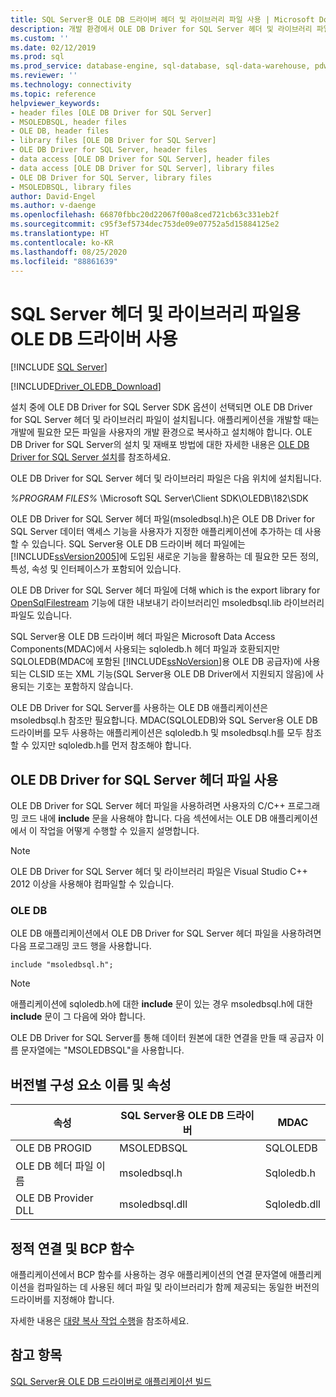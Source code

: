 ```yaml
---
title: SQL Server용 OLE DB 드라이버 헤더 및 라이브러리 파일 사용 | Microsoft Docs
description: 개발 환경에서 OLE DB Driver for SQL Server 헤더 및 라이브러리 파일을 사용하는 방법을 알아봅니다.
ms.custom: ''
ms.date: 02/12/2019
ms.prod: sql
ms.prod_service: database-engine, sql-database, sql-data-warehouse, pdw
ms.reviewer: ''
ms.technology: connectivity
ms.topic: reference
helpviewer_keywords:
- header files [OLE DB Driver for SQL Server]
- MSOLEDBSQL, header files
- OLE DB, header files
- library files [OLE DB Driver for SQL Server]
- OLE DB Driver for SQL Server, header files
- data access [OLE DB Driver for SQL Server], header files
- data access [OLE DB Driver for SQL Server], library files
- OLE DB Driver for SQL Server, library files
- MSOLEDBSQL, library files
author: David-Engel
ms.author: v-daenge
ms.openlocfilehash: 66870fbbc20d22067f00a8ced721cb63c331eb2f
ms.sourcegitcommit: c95f3ef5734dec753de09e07752a5d15884125e2
ms.translationtype: HT
ms.contentlocale: ko-KR
ms.lasthandoff: 08/25/2020
ms.locfileid: "88861639"
---
```

# <a name="using-the-ole-db-driver-for-sql-server-header-and-library-files"></a>SQL Server 헤더 및 라이브러리 파일용 OLE DB 드라이버 사용
[!INCLUDE [SQL Server](../../../includes/applies-to-version/sql-asdb-asdbmi-asa-pdw.md)]

[!INCLUDE[Driver_OLEDB_Download](../../../includes/driver_oledb_download.md)]

  설치 중에 OLE DB Driver for SQL Server SDK 옵션이 선택되면 OLE DB Driver for SQL Server 헤더 및 라이브러리 파일이 설치됩니다. 애플리케이션을 개발할 때는 개발에 필요한 모든 파일을 사용자의 개발 환경으로 복사하고 설치해야 합니다. OLE DB Driver for SQL Server의 설치 및 재배포 방법에 대한 자세한 내용은 [OLE DB Driver for SQL Server 설치](../../oledb/applications/installing-oledb-driver-for-sql-server.md)를 참조하세요.  
  
 OLE DB Driver for SQL Server 헤더 및 라이브러리 파일은 다음 위치에 설치됩니다.  
  
 *%PROGRAM FILES%* \Microsoft SQL Server\Client SDK\OLEDB\182\SDK  
  
 OLE DB Driver for SQL Server 헤더 파일(msoledbsql.h)은 OLE DB Driver for SQL Server 데이터 액세스 기능을 사용자가 지정한 애플리케이션에 추가하는 데 사용할 수 있습니다. SQL Server용 OLE DB 드라이버 헤더 파일에는 [!INCLUDE[ssVersion2005](../../../includes/ssversion2005-md.md)]에 도입된 새로운 기능을 활용하는 데 필요한 모든 정의, 특성, 속성 및 인터페이스가 포함되어 있습니다.  
  
 OLE DB Driver for SQL Server 헤더 파일에 더해 which is the export library for [OpenSqlFilestream](../../../relational-databases/blob/access-filestream-data-with-opensqlfilestream.md) 기능에 대한 내보내기 라이브러리인 msoledbsql.lib 라이브러리 파일도 있습니다.  
  
 SQL Server용 OLE DB 드라이버 헤더 파일은 Microsoft Data Access Components(MDAC)에서 사용되는 sqloledb.h 헤더 파일과 호환되지만 SQLOLEDB(MDAC에 포함된 [!INCLUDE[ssNoVersion](../../../includes/ssnoversion-md.md)]용 OLE DB 공급자)에 사용되는 CLSID 또는 XML 기능(SQL Server용 OLE DB Driver에서 지원되지 않음)에 사용되는 기호는 포함하지 않습니다.    
  
 OLE DB Driver for SQL Server를 사용하는 OLE DB 애플리케이션은 msoledbsql.h 참조만 필요합니다. MDAC(SQLOLEDB)와 SQL Server용 OLE DB 드라이버를 모두 사용하는 애플리케이션은 sqloledb.h 및 msoledbsql.h를 모두 참조할 수 있지만 sqloledb.h를 먼저 참조해야 합니다.  
  
## <a name="using-the-ole-db-driver-for-sql-server-header-file"></a>OLE DB Driver for SQL Server 헤더 파일 사용  
 OLE DB Driver for SQL Server 헤더 파일을 사용하려면 사용자의 C/C++ 프로그래밍 코드 내에 **include** 문을 사용해야 합니다. 다음 섹션에서는 OLE DB 애플리케이션에서 이 작업을 어떻게 수행할 수 있을지 설명합니다.  
  
> [!NOTE]  
>  OLE DB Driver for SQL Server 헤더 및 라이브러리 파일은 Visual Studio C++ 2012 이상을 사용해야 컴파일할 수 있습니다.  
  
### <a name="ole-db"></a>OLE DB  
 OLE DB 애플리케이션에서 OLE DB Driver for SQL Server 헤더 파일을 사용하려면 다음 프로그래밍 코드 행을 사용합니다.  
  
```    
include "msoledbsql.h";  
```  
  
> [!NOTE]  
>  애플리케이션에 sqloledb.h에 대한 **include** 문이 있는 경우 msoledbsql.h에 대한 **include** 문이 그 다음에 와야 합니다.  
  
 OLE DB Driver for SQL Server를 통해 데이터 원본에 대한 연결을 만들 때 공급자 이름 문자열에는 "MSOLEDBSQL"을 사용합니다.  

  
## <a name="component-names-and-properties-by-version"></a>버전별 구성 요소 이름 및 속성  

|속성|SQL Server용 OLE DB 드라이버|MDAC|  
|--------|----------------------------|----|   
|OLE DB PROGID|MSOLEDBSQL|SQLOLEDB|  
|OLE DB 헤더 파일 이름|msoledbsql.h|Sqloledb.h|  
|OLE DB Provider DLL|msoledbsql.dll|Sqloledb.dll| 
  
  
## <a name="static-linking-and-bcp-functions"></a>정적 연결 및 BCP 함수  
 애플리케이션에서 BCP 함수를 사용하는 경우 애플리케이션의 연결 문자열에 애플리케이션을 컴파일하는 데 사용된 헤더 파일 및 라이브러리가 함께 제공되는 동일한 버전의 드라이버를 지정해야 합니다.  
  
 자세한 내용은 [대량 복사 작업 수행](../../oledb/features/performing-bulk-copy-operations.md)을 참조하세요.  
  
## <a name="see-also"></a>참고 항목  
 [SQL Server용 OLE DB 드라이버로 애플리케이션 빌드](../../oledb/applications/building-applications-with-oledb-driver-for-sql-server.md)  
  
  
